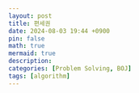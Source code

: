 ```yaml
---
layout: post
title: 편세권
date: 2024-08-03 19:44 +0900
pin: false
math: true
mermaid: true
description:
categories: [Problem Solving, BOJ]
tags: [algorithm]
---
```

